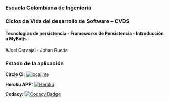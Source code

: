 ### Escuela Colombiana de Ingeniería
### Ciclos de Vida del desarrollo de Software – CVDS
#### Tecnologías de persistencia - Frameworks de Persistencia - Introducción a MyBatis
#Joel Carvajal - Johan Rueda

### Estado de la aplicación
**Circle Ci:**  [![jocajime](https://circleci.com/gh/jocajime/CVDS-LAB8.svg?style=shield)](https://app.circleci.com/pipelines/github/jocajime/CVDS-LAB8)

**Heroku APP:**  [![Heroku](https://heroku-badge.herokuapp.com/?app=heroku-badge&style=flat)](https://registroclientes-jj.herokuapp.com/)

**Codacy:** [![Codacy Badge](https://app.codacy.com/project/badge/Grade/ee21eeb766784ea08adfb6420d2fd966)](https://app.codacy.com/gh/jocajime/CVDS-LAB8/dashboard?branch=master)